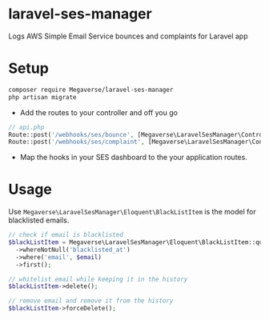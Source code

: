 # laravel-ses-manager
Logs AWS Simple Email Service bounces and complaints for Laravel app

# Setup
```bash
composer require Megaverse/laravel-ses-manager
php artisan migrate
```

- Add the routes to your controller and off you go

```php
// api.php
Route::post('/webhooks/ses/bounce', [Megaverse\LaravelSesManager\Controllers::class, 'bounce']);
Route::post('/webhooks/ses/complaint', [Megaverse\LaravelSesManager\Controllers::class, 'complaint']);
```

- Map the hooks in your SES dashboard to the your application routes.

# Usage
Use `Megaverse\LaravelSesManager\Eloquent\BlackListItem` is the model for blacklisted emails.
```php
// check if email is blacklisted
$blackListItem = Megaverse\LaravelSesManager\Eloquent\BlackListItem::query()
  ->whereNotNull('blacklisted_at')
  ->where('email', $email)
  ->first();

// whitelist email while keeping it in the history
$blackListItem->delete();

// remove email and remove it from the history
$blackListItem->forceDelete();
```
